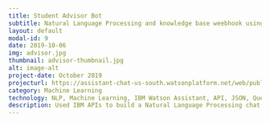 ```yaml
---
title: Student Advisor Bot 
subtitle: Natural Language Processing and knowledge base weebhook using APIs 
layout: default
modal-id: 9
date: 2019-10-06
img: advisor.jpg
thumbnail: advisor-thumbnail.jpg
alt: image-alt
project-date: October 2019
projecturl: https://assistant-chat-us-south.watsonplatform.net/web/public/140f64fe-5d90-473e-9964-264c08492840
category: Machine Learning
technology: NLP, Machine Learning, IBM Watson Assistant, API, JSON, Queries, Artificial Intelligence
description: Used IBM APIs to build a Natural Language Processing chat bot to recommend Coursera courses based on input received as well as to solve issues with the Coursera website. 
---
```

